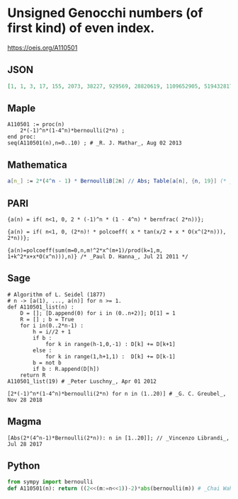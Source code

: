 # Unsigned Genocchi numbers \(of first kind\) of even index\.
https://oeis.org/A110501
## JSON
```JSON
[1, 1, 3, 17, 155, 2073, 38227, 929569, 28820619, 1109652905, 51943281731, 2905151042481, 191329672483963, 14655626154768697, 1291885088448017715, 129848163681107301953, 14761446733784164001387, 1884515541728818675112649, 268463531464165471482681379]
```
## Maple
```Maple
A110501 := proc(n)
    2*(-1)^n*(1-4^n)*bernoulli(2*n) ;
end proc:
seq(A110501(n),n=0..10) ; # _R. J. Mathar_, Aug 02 2013
```
## Mathematica
```Mathematica
a[n_] := 2*(4^n - 1) * BernoulliB[2n] // Abs; Table[a[n], {n, 19}] (* _Jean-François Alcover_, May 23 2013 *)
```
## PARI
```PARI
{a(n) = if( n<1, 0, 2 * (-1)^n * (1 - 4^n) * bernfrac( 2*n))};
```
```PARI
{a(n) = if( n<1, 0, (2*n)! * polcoeff( x * tan(x/2 + x * O(x^(2*n))), 2*n))};
```
```PARI
{a(n)=polcoeff(sum(m=0,n,m!^2*x^(m+1)/prod(k=1,m, 1+k^2*x+x*O(x^n))),n)} /* _Paul D. Hanna_, Jul 21 2011 */
```
## Sage
```Sage
# Algorithm of L. Seidel (1877)
# n -> [a(1), ..., a(n)] for n >= 1.
def A110501_list(n) :
    D = []; [D.append(0) for i in (0..n+2)]; D[1] = 1
    R = [] ; b = True
    for i in(0..2*n-1) :
        h = i//2 + 1
        if b :
            for k in range(h-1,0,-1) : D[k] += D[k+1]
        else :
            for k in range(1,h+1,1) :  D[k] += D[k-1]
        b = not b
        if b : R.append(D[h])
    return R
A110501_list(19) # _Peter Luschny_, Apr 01 2012
```
```Sage
[2*(-1)^n*(1-4^n)*bernoulli(2*n) for n in (1..20)] # _G. C. Greubel_, Nov 28 2018
```
## Magma
```Magma
[Abs(2*(4^n-1)*Bernoulli(2*n)): n in [1..20]]; // _Vincenzo Librandi_, Jul 28 2017
```
## Python
```Python
from sympy import bernoulli
def A110501(n): return ((2<<(m:=n<<1))-2)*abs(bernoulli(m)) # _Chai Wah Wu_, Apr 14 2023
```

